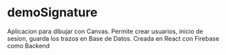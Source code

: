 # demoSignature
Aplicacion para dibujar con Canvas. Permite crear usuarios, inicio de sesion, guarda los trazos en Base de Datos. Creada en React con Firebase como Backend
